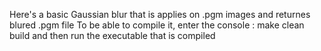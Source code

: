 Here's a basic Gaussian blur that is applies on .pgm images and returnes blured .pgm file
To be able to compile it, enter the console : make clean build and then run the executable that is compiled
